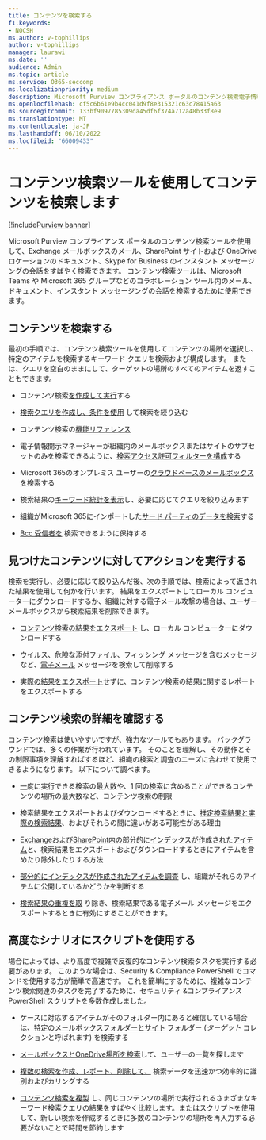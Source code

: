 ```yaml
---
title: コンテンツを検索する
f1.keywords:
- NOCSH
ms.author: v-tophillips
author: v-tophillips
manager: laurawi
ms.date: ''
audience: Admin
ms.topic: article
ms.service: O365-seccomp
ms.localizationpriority: medium
description: Microsoft Purview コンプライアンス ポータルのコンテンツ検索電子情報開示ツールを使用すると、Exchange メールボックス内の電子メール、SharePoint サイトやOneDriveの場所のドキュメント、Skype for Businessのインスタント メッセージング会話をすばやく見つけることができます。
ms.openlocfilehash: cf5c6b61e9b4cc041d9f8e315321c63c78415a63
ms.sourcegitcommit: 133bf9097785309da45df6f374a712a48b33f8e9
ms.translationtype: MT
ms.contentlocale: ja-JP
ms.lasthandoff: 06/10/2022
ms.locfileid: "66009433"
---
```

# <a name="search-for-content-using-the-content-search-tool"></a>コンテンツ検索ツールを使用してコンテンツを検索します

[!include[Purview banner](../includes/purview-rebrand-banner.md)]

Microsoft Purview コンプライアンス ポータルのコンテンツ検索ツールを使用して、Exchange メールボックスのメール、SharePoint サイトおよび OneDrive ロケーションのドキュメント、Skype for Business のインスタント メッセージングの会話をすばやく検索できます。 コンテンツ検索ツールは、Microsoft Teams や Microsoft 365 グループなどのコラボレーション ツール内のメール、ドキュメント、インスタント メッセージングの会話を検索するために使用できます。
  
## <a name="search-for-content"></a>コンテンツを検索する

最初の手順では、コンテンツ検索ツールを使用してコンテンツの場所を選択し、特定のアイテムを検索するキーワード クエリを検索および構成します。 または、クエリを空白のままにして、ターゲットの場所のすべてのアイテムを返すこともできます。
  
- コンテンツ検索[を作成して実行](content-search.md)する

- [検索クエリを作成し、条件を使用](keyword-queries-and-search-conditions.md) して検索を絞り込む

- コンテンツ検索の[機能リファレンス](content-search-reference.md)

- 電子情報開示マネージャーが組織内のメールボックスまたはサイトのサブセットのみを検索できるように、[検索アクセス許可フィルターを構成](permissions-filtering-for-content-search.md)する

- Microsoft 365のオンプレミス ユーザーの[クラウドベースのメールボックスを検索](search-cloud-based-mailboxes-for-on-premises-users.md)する

- 検索結果の[キーワード統計を表示](view-keyword-statistics-for-content-search.md)し、必要に応じてクエリを絞り込みます

- 組織がMicrosoft 365にインポートした[サード パーティのデータを検索](use-content-search-to-search-third-party-data-that-was-imported.md)する

- [Bcc 受信者を](/exchange/policy-and-compliance/holds/preserve-bcc-recipients-and-group-members) 検索できるように保持する

## <a name="perform-actions-on-content-you-find"></a>見つけたコンテンツに対してアクションを実行する

検索を実行し、必要に応じて絞り込んだ後、次の手順では、検索によって返された結果を使用して何かを行います。 結果をエクスポートしてローカル コンピューターにダウンロードするか、組織に対する電子メール攻撃の場合は、ユーザー メールボックスから検索結果を削除できます。
  
- [コンテンツ検索の結果をエクスポート](export-search-results.md) し、ローカル コンピューターにダウンロードする

- ウイルス、危険な添付ファイル、フィッシング メッセージを含むメッセージなど、[電子メール](search-for-and-delete-messages-in-your-organization.md) メッセージを検索して削除する

- 実際[の結果をエクスポート](export-a-content-search-report.md)せずに、コンテンツ検索の結果に関するレポートをエクスポートする

## <a name="learn-more-about-content-search"></a>コンテンツ検索の詳細を確認する

コンテンツ検索は使いやすいですが、強力なツールでもあります。 バックグラウンドでは、多くの作業が行われています。 そのことを理解し、その動作とその制限事項を理解すればするほど、組織の検索と調査のニーズに合わせて使用できるようになります。 以下について調べます。
  
- [一](limits-for-content-search.md)度に実行できる検索の最大数や、1 回の検索に含めることができるコンテンツの場所の最大数など、コンテンツ検索の制限

- 検索結果をエクスポートおよびダウンロードするときに、[推定検索結果と実際の検索結果](differences-between-estimated-and-actual-ediscovery-search-results.md)、およびそれらの間に違いがある可能性がある理由

- [ExchangeおよびSharePoint内の部分的にインデックスが作成されたアイテム](partially-indexed-items-in-content-search.md)と、検索結果をエクスポートおよびダウンロードするときにアイテムを含めたり除外したりする方法

- [部分的にインデックスが作成されたアイテムを調査](investigating-partially-indexed-items-in-ediscovery.md) し、組織がそれらのアイテムに公開しているかどうかを判断する

- [検索結果の重複を取](de-duplication-in-ediscovery-search-results.md) り除き、検索結果である電子メール メッセージをエクスポートするときに有効にすることができます。

## <a name="use-scripts-for-advanced-scenarios"></a>高度なシナリオにスクリプトを使用する

場合によっては、より高度で複雑で反復的なコンテンツ検索タスクを実行する必要があります。 このような場合は、Security & Compliance PowerShell でコマンドを使用する方が簡単で高速です。 これを簡単にするために、複雑なコンテンツ検索関連のタスクを完了するために、セキュリティ &コンプライアンス PowerShell スクリプトを多数作成しました。

- ケースに対応するアイテムがそのフォルダー内にあると確信している場合は、[特定のメールボックスフォルダーとサイト](use-content-search-for-targeted-collections.md) フォルダー (*ターゲット* コレクションと呼ばれます) を検索する

- [メールボックスとOneDrive場所を検索](search-the-mailbox-and-onedrive-for-business-for-a-list-of-users.md)して、ユーザーの一覧を探します

- [複数の検索を作成、レポート、削除して、](create-report-on-and-delete-multiple-content-searches.md) 検索データを迅速かつ効率的に識別およびカリングする

- [コンテンツ検索を複製](clone-a-content-search.md) し、同じコンテンツの場所で実行されるさまざまなキーワード検索クエリの結果をすばやく比較します。またはスクリプトを使用して、新しい検索を作成するときに多数のコンテンツの場所を再入力する必要がないことで時間を節約します
